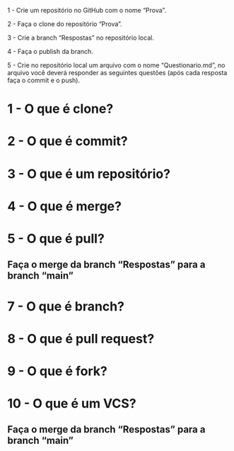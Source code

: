 1 - Crie um repositório no GitHub com o nome “Prova”.

2 - Faça o clone do repositório “Prova”.

3 - Crie a branch “Respostas” no repositório local.

4 - Faça o publish da branch.

5 - Crie no repositório local um arquivo com o nome “Questionario.md”, no arquivo você deverá responder as seguintes questões (após cada resposta faça o commit e o push).

# 1 - O que é clone?

# 2 - O que é commit?

# 3 - O que é um repositório?

# 4 - O que é merge?

# 5 - O que é pull?

## Faça o merge da branch “Respostas” para a branch “main”

# 7 - O que é branch?

# 8 - O que é pull request?

# 9 - O que é fork?

# 10 - O que é um VCS?

## Faça o merge da branch “Respostas” para a branch “main”
